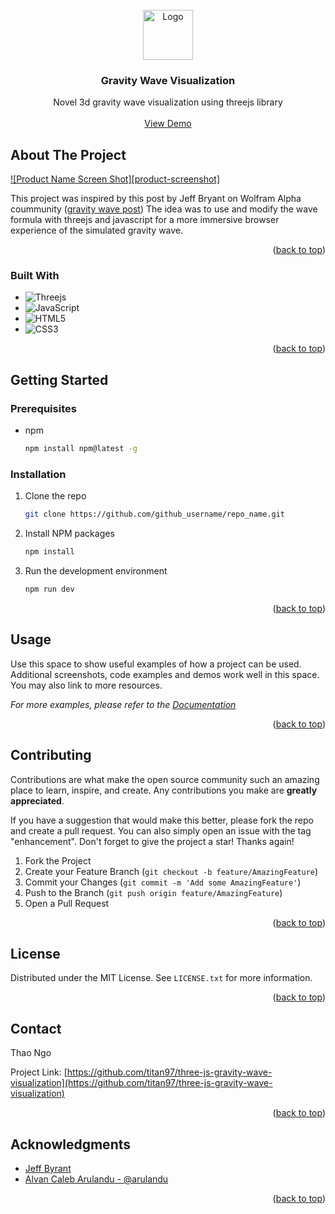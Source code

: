 <!-- PROJECT LOGO -->


<br />
<div align="center">
  <a href="https://github.com/titan97/three-js-gravity-wave-visualization">
    <img src="images/logo.png" alt="Logo" width="80" height="80">
  </a>

<h3 align="center">Gravity Wave Visualization</h3>

  <p align="center">
    Novel 3d gravity wave visualization using threejs library
    <br />
    <br />
    <a href="https://main--tiny-tarsier-619aba.netlify.app/">View Demo</a>
  </p>
</div>

<!-- ABOUT THE PROJECT -->
## About The Project

[![Product Name Screen Shot][product-screenshot]](https://example.com)

This project was inspired by this post by Jeff Bryant on Wolfram Alpha coummunity ([gravity wave post](https://community.wolfram.com/groups/-/m/t/790989))
The idea was to use and modify the wave formula with threejs and javascript for a more immersive browser experience of the simulated gravity wave.

<p align="right">(<a href="#readme-top">back to top</a>)</p>



### Built With

* ![Threejs](https://img.shields.io/badge/threejs-black?style=for-the-badge&logo=three.js&logoColor=white)
* ![JavaScript](https://img.shields.io/badge/javascript-%23323330.svg?style=for-the-badge&logo=javascript&logoColor=%23F7DF1E)
* ![HTML5](https://img.shields.io/badge/html5-%23E34F26.svg?style=for-the-badge&logo=html5&logoColor=white)
* ![CSS3](https://img.shields.io/badge/css3-%231572B6.svg?style=for-the-badge&logo=css3&logoColor=white)

<p align="right">(<a href="#readme-top">back to top</a>)</p>



<!-- GETTING STARTED -->
## Getting Started

### Prerequisites

* npm
  ```sh
  npm install npm@latest -g
  ```

### Installation

1. Clone the repo
   ```sh
   git clone https://github.com/github_username/repo_name.git
   ```
2. Install NPM packages
   ```sh
   npm install
   ```
3. Run the development environment
   ```sh
   npm run dev
   ```
   
<p align="right">(<a href="#readme-top">back to top</a>)</p>



<!-- USAGE EXAMPLES -->
## Usage

Use this space to show useful examples of how a project can be used. Additional screenshots, code examples and demos work well in this space. You may also link to more resources.

_For more examples, please refer to the [Documentation](https://example.com)_

<p align="right">(<a href="#readme-top">back to top</a>)</p>



<!-- CONTRIBUTING -->
## Contributing

Contributions are what make the open source community such an amazing place to learn, inspire, and create. Any contributions you make are **greatly appreciated**.

If you have a suggestion that would make this better, please fork the repo and create a pull request. You can also simply open an issue with the tag "enhancement".
Don't forget to give the project a star! Thanks again!

1. Fork the Project
2. Create your Feature Branch (`git checkout -b feature/AmazingFeature`)
3. Commit your Changes (`git commit -m 'Add some AmazingFeature'`)
4. Push to the Branch (`git push origin feature/AmazingFeature`)
5. Open a Pull Request

<p align="right">(<a href="#readme-top">back to top</a>)</p>



<!-- LICENSE -->
## License

Distributed under the MIT License. See `LICENSE.txt` for more information.

<p align="right">(<a href="#readme-top">back to top</a>)</p>



<!-- CONTACT -->
## Contact

Thao Ngo

Project Link: [https://github.com/titan97/three-js-gravity-wave-visualization](https://github.com/titan97/three-js-gravity-wave-visualization)

<p align="right">(<a href="#readme-top">back to top</a>)</p>



<!-- ACKNOWLEDGMENTS -->
## Acknowledgments

* [Jeff Byrant](https://community.wolfram.com/groups/-/m/t/790989)
* [Alvan Caleb Arulandu - @arulandu](https://www.youtube.com/watch?v=wRmeFtRkF-8&t=601s)

<p align="right">(<a href="#readme-top">back to top</a>)</p>



<!-- MARKDOWN LINKS & IMAGES -->
<!-- https://www.markdownguide.org/basic-syntax/#reference-style-links -->
